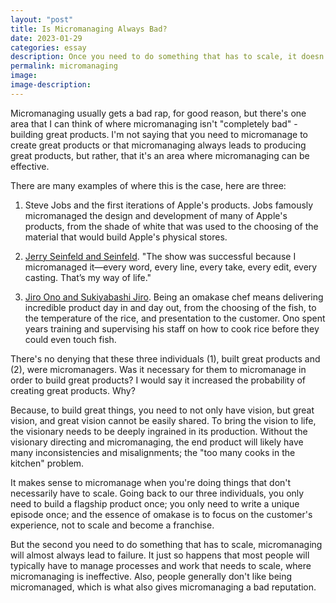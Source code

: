 ```yaml
---
layout: "post"
title: Is Micromanaging Always Bad?
date: 2023-01-29
categories: essay
description: Once you need to do something that has to scale, it doesn't make sense.
permalink: micromanaging
image:
image-description:
---
```

Micromanaging usually gets a bad rap, for good reason, but there's one area that I can think of where micromanaging isn't "completely bad" - building great products. I'm not saying that you need to micromanage to create great products or that micromanaging always leads to producing great products, but rather, that it's an area where micromanaging can be effective.

There are many examples of where this is the case, here are three:

1. Steve Jobs and the first iterations of Apple's products. Jobs famously micromanaged the design and development of many of Apple's products, from the shade of white that was used to the choosing of the material that would build Apple's physical stores.

2. [Jerry Seinfeld and Seinfeld](https://hbr.org/2017/01/lifes-work-jerry-seinfeld). "The show was successful because I micromanaged it—every word, every line, every take, every edit, every casting. That’s my way of life."

3. [Jiro Ono and Sukiyabashi Jiro](https://en.wikipedia.org/wiki/Jiro_Dreams_of_Sushi?useskin=vector). Being an omakase chef means delivering incredible product day in and day out, from the choosing of the fish, to the temperature of the rice, and presentation to the customer. Ono spent years training and supervising his staff on how to cook rice before they could even touch fish.

There's no denying that these three individuals (1), built great products and (2), were micromanagers. Was it necessary for them to micromanage in order to build great products? I would say it increased the probability of creating great products. Why? 

Because, to build great things, you need to not only have vision, but great vision, and great vision cannot be easily shared. To bring the vision to life, the visionary needs to be deeply ingrained in its production. Without the visionary directing and micromanaging, the end product will likely have many inconsistencies and misalignments; the "too many cooks in the kitchen" problem.

It makes sense to micromanage when you're doing things that don't necessarily have to scale. Going back to our three individuals, you only need to build a flagship product once; you only need to write a unique episode once; and the essence of omakase is to focus on the customer's experience, not to scale and become a franchise.

But the second you need to do something that has to scale, micromanaging will almost always lead to failure. It just so happens that most people will typically have to manage processes and work that needs to scale, where micromanaging is ineffective. Also, people generally don't like being micromanaged, which is what also gives micromanaging a bad reputation.